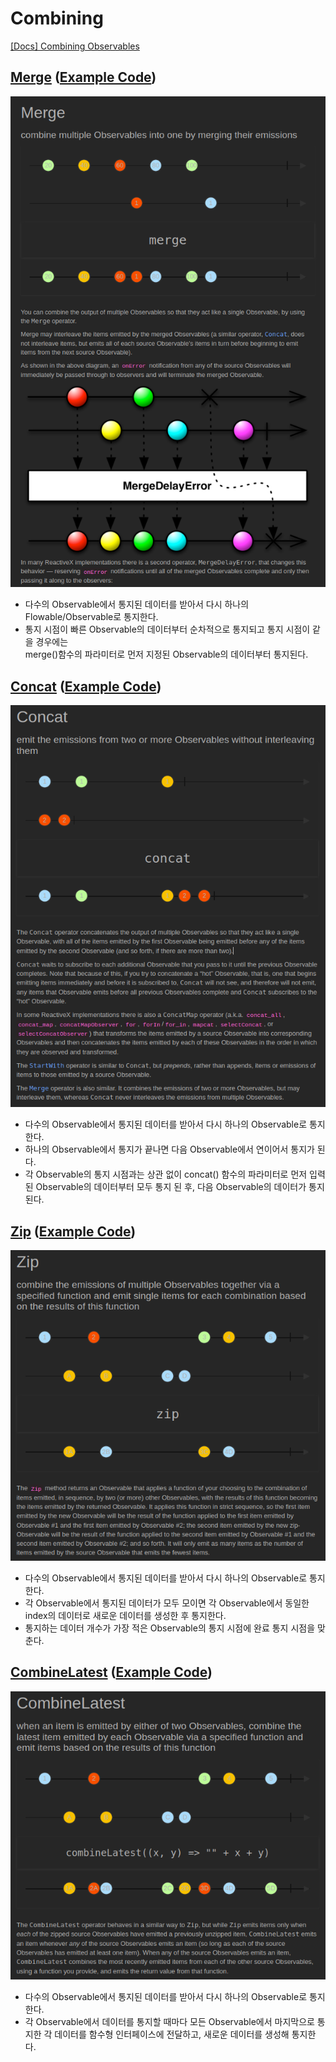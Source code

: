 
# Combining

[[Docs] Combining Observables](https://reactivex.io/documentation/operators.html#combining)

## [Merge](https://reactivex.io/documentation/operators/merge.html) ([Example Code](../src/main/java/me/zeroest/rxjava/operators/combining/Merge.java))

![marble diagram merge](img/operators/combining/marble_diagram-merge.png)

- 다수의 Observable에서 통지된 데이터를 받아서 다시 하나의 Flowable/Observable로 통지한다.
- 통지 시점이 빠른 Observable의 데이터부터 순차적으로 통지되고 통지 시점이 같을 경우에는  
merge()함수의 파라미터로 먼저 지정된 Observable의 데이터부터 통지된다.

## [Concat](https://reactivex.io/documentation/operators/concat.html) ([Example Code](../src/main/java/me/zeroest/rxjava/operators/combining/Concat.java))

![marble diagram concat](img/operators/combining/marble_diagram-concat.png)

- 다수의 Observable에서 통지된 데이터를 받아서 다시 하나의 Observable로 통지한다.
- 하나의 Observable에서 통지가 끝나면 다음 Observable에서 연이어서 통지가 된다.
- 각 Observable의 통지 시점과는 상관 없이 concat() 함수의 파라미터로 먼저 입력된 Observable의 데이터부터 모두 통지 된 후, 다음 Observable의 데이터가 통지된다.

## [Zip](https://reactivex.io/documentation/operators/zip.html) ([Example Code](../src/main/java/me/zeroest/rxjava/operators/combining/Zip.java))

![marble diagram zip](img/operators/combining/marble_diagram-zip.png)

- 다수의 Observable에서 통지된 데이터를 받아서 다시 하나의 Observable로 통지한다.
- 각 Observable에서 통지된 데이터가 모두 모이면 각 Observable에서 동일한 index의 데이터로 새로운 데이터를 생성한 후 통지한다.
- 통지하는 데이터 개수가 가장 적은 Observable의 통지 시점에 완료 통지 시점을 맞춘다.

## [CombineLatest](https://reactivex.io/documentation/operators/combinelatest.html) ([Example Code](../src/main/java/me/zeroest/rxjava/operators/combining/CombineLatest.java))

![marble diagram combinelatest](img/operators/combining/marble_diagram-combinelatest.png)

- 다수의 Observable에서 통지된 데이터를 받아서 다시 하나의 Observable로 통지한다.
- 각 Observable에서 데이터를 통지할 때마다 모든 Observable에서 마지막으로 통지한 각 데이터를 함수형 인터페이스에 전달하고, 새로운 데이터를 생성해 통지한다.
